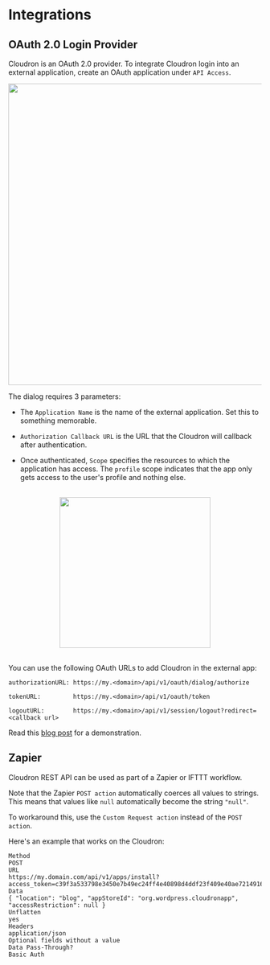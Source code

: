 # Integrations

## OAuth 2.0 Login Provider

Cloudron is an OAuth 2.0 provider. To integrate Cloudron login into an external application, create
an OAuth application under `API Access`.

<center>
<img src="/img/add-oauth-client.png" class="shadow" width="600px">
</center>

The dialog requires 3 parameters:

*   The `Application Name` is the name of the external application. Set this
    to something memorable.

*   `Authorization Callback URL` is the URL that the Cloudron will callback
    after authentication.

*   Once authenticated, `Scope` specifies the resources to which the application
    has access. The `profile` scope indicates that the app only gets access to
    the user's profile and nothing else.

<br/>
<center>
<img src="/img/oauth-tokens.png" class="shadow" height="300px">
</center>
<br/>

You can use the following OAuth URLs to add Cloudron in the external app:
```
authorizationURL: https://my.<domain>/api/v1/oauth/dialog/authorize

tokenURL:         https://my.<domain>/api/v1/oauth/token

logoutURL:        https://my.<domain>/api/v1/session/logout?redirect=<callback url>
```

Read this [blog post](https://cloudron.io/blog/2017-03-21-oauth-provider.html) for
a demonstration.

## Zapier

Cloudron REST API can be used as part of a Zapier or IFTTT workflow.

Note that the Zapier `POST action` automatically coerces all values to strings. This means that values
like `null` automatically become the string `"null"`.

To workaround this, use the `Custom Request action` instead of the `POST action`.

Here's an example that works on the Cloudron:
```
Method
POST
URL
https://my.domain.com/api/v1/apps/install?access_token=c39f3a533798e3450e7b49ec24ff4e40898d4ddf23f409e40ae721491624ccf5
Data
{ "location": "blog", "appStoreId": "org.wordpress.cloudronapp", "accessRestriction": null }
Unflatten
yes
Headers
application/json
Optional fields without a value
Data Pass-Through?
Basic Auth
```

